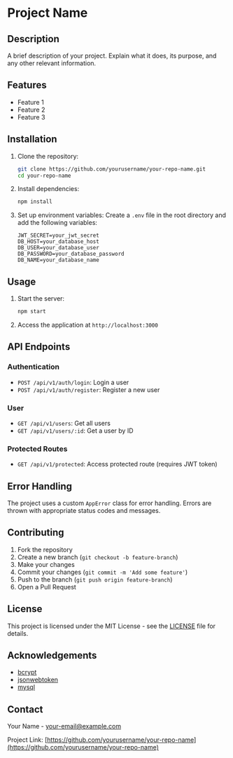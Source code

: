 # Project Name

## Description

A brief description of your project. Explain what it does, its purpose, and any other relevant information.

## Features

- Feature 1
- Feature 2
- Feature 3

## Installation

1. Clone the repository:

   ```bash
   git clone https://github.com/yourusername/your-repo-name.git
   cd your-repo-name
   ```

2. Install dependencies:

   ```bash
   npm install
   ```

3. Set up environment variables:
   Create a `.env` file in the root directory and add the following variables:
   ```plaintext
   JWT_SECRET=your_jwt_secret
   DB_HOST=your_database_host
   DB_USER=your_database_user
   DB_PASSWORD=your_database_password
   DB_NAME=your_database_name
   ```

## Usage

1. Start the server:

   ```bash
   npm start
   ```

2. Access the application at `http://localhost:3000`

## API Endpoints

### Authentication

- `POST /api/v1/auth/login`: Login a user
- `POST /api/v1/auth/register`: Register a new user

### User

- `GET /api/v1/users`: Get all users
- `GET /api/v1/users/:id`: Get a user by ID

### Protected Routes

- `GET /api/v1/protected`: Access protected route (requires JWT token)

## Error Handling

The project uses a custom `AppError` class for error handling. Errors are thrown with appropriate status codes and messages.

## Contributing

1. Fork the repository
2. Create a new branch (`git checkout -b feature-branch`)
3. Make your changes
4. Commit your changes (`git commit -m 'Add some feature'`)
5. Push to the branch (`git push origin feature-branch`)
6. Open a Pull Request

## License

This project is licensed under the MIT License - see the [LICENSE](LICENSE) file for details.

## Acknowledgements

- [bcrypt](https://www.npmjs.com/package/bcrypt)
- [jsonwebtoken](https://www.npmjs.com/package/jsonwebtoken)
- [mysql](https://www.npmjs.com/package/mysql)

## Contact

Your Name - [your-email@example.com](mailto:your-email@example.com)

Project Link: [https://github.com/yourusername/your-repo-name](https://github.com/yourusername/your-repo-name)
